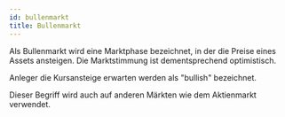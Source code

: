 ```yaml
---
id: bullenmarkt
title: Bullenmarkt
---
```


Als Bullenmarkt wird eine Marktphase bezeichnet, in der die Preise eines Assets ansteigen. Die Marktstimmung ist dementsprechend optimistisch.

Anleger die Kursansteige erwarten werden als "bullish" bezeichnet.

Dieser Begriff wird auch auf anderen Märkten wie dem Aktienmarkt verwendet.
